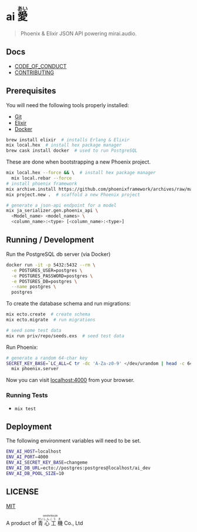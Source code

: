 # ai <ruby>愛<rp>(</rp><rt>あい</rt><rp>)</rp></ruby>

> Phoenix & Elixir JSON API powering mirai.audio.

## Docs

* [CODE_OF_CONDUCT](https://github.com/mirai-audio/mir/wiki/CODE_OF_CONDUCT)
* [CONTRIBUTING](https://github.com/mirai-audio/mir/blob/master/.github/CONTRIBUTING.md)

## Prerequisites

You will need the following tools properly installed:

* [Git](https://git-scm.com/)
* [Elixir](http://elixir-lang.org/)
* [Docker](https://www.docker.com/)

```bash
brew install elixir  # installs Erlang & Elixir
mix local.hex  # install hex package manager
brew cask install docker  # used to run PostgreSQL
```

These are done when bootstrapping a new Phoenix project.

```bash
mix local.hex --force && \  # install hex package manager
  mix local.rebar --force
# install phoenix framework
mix archive.install https://github.com/phoenixframework/archives/raw/master/phoenix_new.ez
mix project.new .  # scaffold a new Phoenix project

# generate a json-api endpoint for a model
mix ja_serializer.gen.phoenix_api \
  <Model_name> <model_names> \
  <column_name>:<type> [<column_name>:<type>]
```

## Running / Development

Run the PostgreSQL db server (via Docker)

```bash
docker run -it -p 5432:5432 --rm \
  -e POSTGRES_USER=postgres \
  -e POSTGRES_PASSWORD=postgres \
  -e POSTGRES_DB=postgres \
  --name postgres \
  postgres
```

To create the database schema and run migrations:

```bash
mix ecto.create  # create schema
mix ecto.migrate  # run migrations

# seed some test data
mix run priv/repo/seeds.exs  # seed test data
```

Run Phoenix:

```bash
# generate a random 64-char key
SECRET_KEY_BASE=`LC_ALL=C tr -dc 'A-Za-z0-9' </dev/urandom | head -c 64 ; echo` \
  mix phoenix.server
```

Now you can visit [localhost:4000](localhost:4000) from your browser.

### Running Tests

* `mix test`


## Deployment

The following environment variables will need to be set.

```bash
ENV_AI_HOST=localhost
ENV_AI_PORT=4000
ENV_AI_SECRET_KEY_BASE=changeme
ENV_AI_DB_URL=ecto://postgres:postgres@localhost/ai_dev
ENV_AI_DB_POOL_SIZE=10
```

## LICENSE

[MIT](LICENSE)

A product of <ruby>
  <ruby>
    青<rp>(</rp><rt>せい</rt><rp>)</rp>
    心<rp>(</rp><rt>しん</rt><rp>)</rp>
    工<rp>(</rp><rt>こう</rt><rp>)</rp>
    機<rp>(</rp><rt>き</rt><rp>)</rp>
  </ruby>
  <rp>(</rp><rt>seishinkouki</rt><rp>)</rp>
</ruby> Co., Ltd

